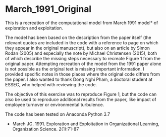 # March_1991_Original

This is a recreation of the computational model from March 1991 model* of exploration and exploitation. 

The model has been based on the description from the paper itself (the relevant quotes are included in the code with a reference to page on which they appear in the original manuscript), but also on an article by Simon Rodan (2005) and especially the note by Michael Christensen (2015), both of which describe the missing steps necessary to recreate Figure 1 from the original paper. Attempting recreation of the model from the 1991 paper alone is not possible as the original text is missing important information. I provided specific notes in those places where the original code differs from the paper. I also wanted to thank Dong Nghi Pham, a doctoral student at ESSEC, who helped with reviewing the code.

The objective of this exercise was to reproduce Figure 1, but the code can also be used to reproduce additional results from the paper, like impact of employee turnover or environmental turbulence.

The code has been tested on Anaconda Python 3.7

* March JG. 1991. Exploration and Exploitation in Organizational Learning, Organization Science. 2(1):71-87
